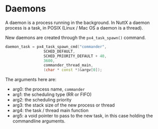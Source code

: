 # Daemons

A daemon is a process running in the background. In NuttX a daemon process is a task, in POSIX (Linux / Mac OS a daemon is a thread).

New daemons are created through the `px4_task_spawn()` command.

```C++
daemon_task = px4_task_spawn_cmd("commander",
			     SCHED_DEFAULT,
			     SCHED_PRIORITY_DEFAULT + 40,
			     3600,
			     commander_thread_main,
			     (char * const *)&argv[0]);
```

The arguments here are:

  * arg0: the process name, `commander`
  * arg1: the scheduling type (RR or FIFO)
  * arg2: the scheduling priority
  * arg3: the stack size of the new process or thread
  * arg4: the task / thread main function
  * arg5: a void pointer to pass to the new task, in this case holding the commandline arguments.

